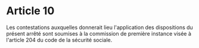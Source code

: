 # Article 10

Les contestations auxquelles donnerait lieu l'application des dispositions du présent arrêté sont soumises à la commission de première instance visée à l'article 204 du code de la sécurité sociale.
